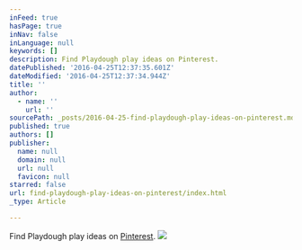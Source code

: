 ```yaml
---
inFeed: true
hasPage: true
inNav: false
inLanguage: null
keywords: []
description: Find Playdough play ideas on Pinterest.
datePublished: '2016-04-25T12:37:35.601Z'
dateModified: '2016-04-25T12:37:34.944Z'
title: ''
author:
  - name: ''
    url: ''
sourcePath: _posts/2016-04-25-find-playdough-play-ideas-on-pinterest.md
published: true
authors: []
publisher:
  name: null
  domain: null
  url: null
  favicon: null
starred: false
url: find-playdough-play-ideas-on-pinterest/index.html
_type: Article

---
```

Find Playdough play ideas on [Pinterest][0].
![](https://the-grid-user-content.s3-us-west-2.amazonaws.com/08c13af8-7255-430f-9ee7-6c6c7c765adf.jpg)

[0]: https://au.pinterest.com/ChalkDrop/playdough-and-clay/